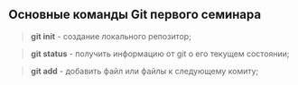 ## Основные команды Git первого семинара

> **git init** - создание локального репозитор;

> **git status** - получить информацию от git о его текущем состоянии;

> **git add** - добавить файл или файлы к следующему комиту;